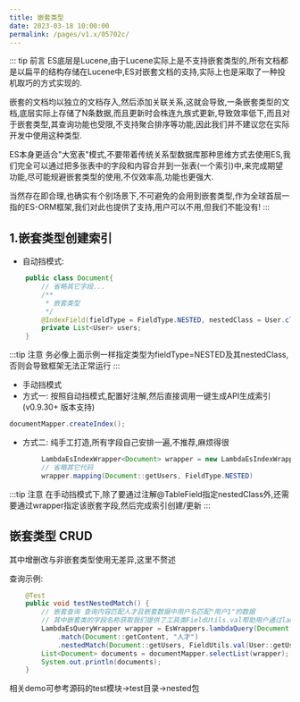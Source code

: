 ```yaml
---
title: 嵌套类型
date: 2023-03-18 10:00:00
permalink: /pages/v1.x/05702c/
---
```


::: tip 前言
ES底层是Lucene,由于Lucene实际上是不支持嵌套类型的,所有文档都是以扁平的结构存储在Lucene中,ES对嵌套文档的支持,实际上也是采取了一种投机取巧的方式实现的.

嵌套的文档均以独立的文档存入,然后添加关联关系,这就会导致,一条嵌套类型的文档,底层实际上存储了N条数据,而且更新时会株连九族式更新,导致效率低下,而且对于嵌套类型,其查询功能也受限,不支持聚合排序等功能,因此我们并不建议您在实际开发中使用这种类型.

ES本身更适合"大宽表"模式,不要带着传统关系型数据库那种思维方式去使用ES,我们完全可以通过把多张表中的字段和内容合并到一张表(一个索引)中,来完成期望功能,尽可能规避嵌套类型的使用,不仅效率高,功能也更强大.

当然存在即合理,也确实有个别场景下,不可避免的会用到嵌套类型,作为全球首屈一指的ES-ORM框架,我们对此也提供了支持,用户可以不用,但我们不能没有!
:::

## 1.嵌套类型创建索引

- 自动挡模式:
```java
    public class Document{
        // 省略其它字段...
        /**
         * 嵌套类型 
         */
        @IndexField(fieldType = FieldType.NESTED, nestedClass = User.class)
        private List<User> users;
    }
```

:::tip 注意
务必像上面示例一样指定类型为fieldType=NESTED及其nestedClass,否则会导致框架无法正常运行
:::

- 手动挡模式
 - 方式一:
按照自动挡模式,配置好注解,然后直接调用一键生成API生成索引 (v0.9.30+ 版本支持)

```java
documentMapper.createIndex();
```
 - 方式二:
纯手工打造,所有字段自己安排一遍,不推荐,麻烦得很
```java
        LambdaEsIndexWrapper<Document> wrapper = new LambdaEsIndexWrapper<>();
        // 省略其它代码
        wrapper.mapping(Document::getUsers, FieldType.NESTED)
```
:::tip 注意
在手动挡模式下,除了要通过注解@TableField指定nestedClass外,还需要通过wrapper指定该嵌套字段,然后完成索引创建/更新
:::


## 嵌套类型 CRUD

其中增删改与非嵌套类型使用无差异,这里不赘述

查询示例:
```java
    @Test
    public void testNestedMatch() {
        // 嵌套查询 查询内容匹配人才且嵌套数据中用户名匹配"用户1"的数据
        // 其中嵌套类的字段名称获取我们提供了工具类FieldUtils.val帮助用户通过lambda函数式获取字段名称,当然如果不想用也可以直接传字符串
        LambdaEsQueryWrapper wrapper = EsWrappers.lambdaQuery(Document.class)
            .match(Document::getContent, "人才")
            .nestedMatch(Document::getUsers, FieldUtils.val(User::getUsername), "用户");
        List<Document> documents = documentMapper.selectList(wrapper);
        System.out.println(documents);
    }
```
相关demo可参考源码的test模块->test目录->nested包
